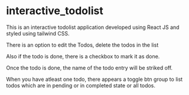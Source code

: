 # interactive_todolist
This is an interactive todolist application developed using React JS and styled using tailwind CSS. 

  There is an option to edit the Todos, delete the todos in the list
  
  Also if the todo is done, there is a checkbox to mark it as done.
  
  Once the todo is done, the name of the todo entry will be striked off.
  
  When you have atleast one todo, there appears a toggle btn group to list todos which are in pending or in completed state or all todos. 
